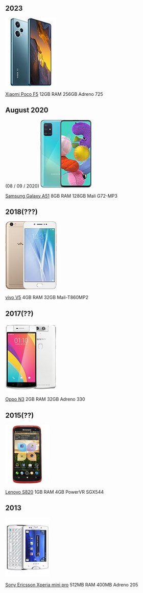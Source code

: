 ## 2023
![](images/Pasted%20image%2020230608193324.png)

[Xiaomi Poco F5](https://www.gsmarena.com/xiaomi_poco_f5-12258.php)
12GB RAM 
256GB
Adreno 725

## August 2020
(08 / 09 / 2020)
![](images/Pasted%20image%2020230608193547.png)

[Samsung Galaxy A51](https://www.gsmarena.com/samsung_galaxy_a51-9963.php)
8GB RAM 
128GB
Mali G72-MP3

## 2018(???)
![](images/Pasted%20image%2020230608193622.png)

[vivo V5](https://www.gsmarena.com/vivo_v5-8430.php)
4GB RAM 
32GB
Mali-T860MP2

## 2017(??)
![](images/Pasted%20image%2020230608193659.png)

[Oppo N3](https://www.gsmarena.com/oppo_n3-6752.php)
2GB RAM 
32GB
Adreno 330

## 2015(??)
![](images/Pasted%20image%2020230608193646.png)

[Lenovo S820](https://www.gsmarena.com/lenovo_s820-5486.php)
1GB RAM 
4GB
PowerVR SGX544

## 2013
![](images/Pasted%20image%2020230608193735.png)

[Sony Ericsson Xperia mini pro](https://www.gsmarena.com/sony_ericsson_xperia_mini_pro-3713.php)
512MB RAM 
400MB
Adreno 205